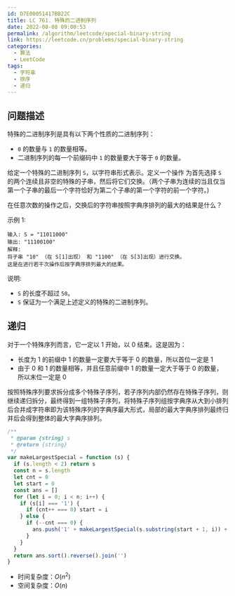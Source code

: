 ```yaml
---
id: D7E00051417BB22C
title: LC 761. 特殊的二进制序列
date: 2022-08-08 09:00:53
permalink: /algorithm/leetcode/special-binary-string
link: https://leetcode.cn/problems/special-binary-string
categories:
  - 算法
  - LeetCode
tags:
  - 字符串
  - 排序
  - 递归
---
```


<Level :type='3'/>

## 问题描述

特殊的二进制序列是具有以下两个性质的二进制序列：

- `0` 的数量与 `1` 的数量相等。
- 二进制序列的每一个前缀码中 `1` 的数量要大于等于 `0` 的数量。

给定一个特殊的二进制序列 `S`，以字符串形式表示。定义一个操作 为首先选择 `S` 的两个连续且非空的特殊的子串，然后将它们交换。（两个子串为连续的当且仅当第一个子串的最后一个字符恰好为第二个子串的第一个字符的前一个字符。)

在任意次数的操作之后，交换后的字符串按照字典序排列的最大的结果是什么？

示例 1:

```text
输入: S = "11011000"
输出: "11100100"
解释:
将子串 "10" （在 S[1]出现） 和 "1100" （在 S[3]出现）进行交换。
这是在进行若干次操作后按字典序排列最大的结果。
```

说明:

- `S` 的长度不超过 `50`。
- `S` 保证为一个满足上述定义的特殊的二进制序列。

## 递归

对于一个特殊序列而言，它一定以 $1$ 开始，以 $0$ 结束。这是因为：

- 长度为 $1$ 的前缀中 $1$ 的数量一定要大于等于 $0$ 的数量，所以首位一定是 $1$
- 由于 $0$ 和 $1$ 的数量相等，并且任意前缀中 $1$ 的数量一定大于等于 $0$ 的数量，所以末位一定是 $0$

按照特殊序列要求拆分成多个特殊子序列，若子序列内部仍然存在特殊子序列，则继续递归拆分，最终得到一组特殊子序列，将特殊子序列组按字典序从大到小排列后合并成字符串即为该特殊序列的字典序最大形式，局部的最大字典序排列最终归并后会得到整体的最大字典序排列。

```javascript
/**
 * @param {string} s
 * @return {string}
 */
var makeLargestSpecial = function (s) {
  if (s.length < 2) return s
  const n = s.length
  let cnt = 0
  let start = 0
  const ans = []
  for (let i = 0; i < n; i++) {
    if (s[i] === '1') {
      if (cnt++ === 0) start = i
    } else {
      if (--cnt === 0) {
        ans.push('1' + makeLargestSpecial(s.substring(start + 1, i)) + '0')
      }
    }
  }
  return ans.sort().reverse().join('')
}
```

- 时间复杂度：$O(n^2)$
- 空间复杂度：$O(n)$
